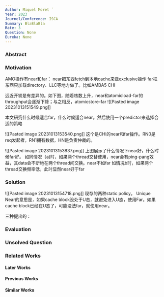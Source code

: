 ```yaml
---
Author: Miquel Moret ́
Year: 2023
Journel/Conference: ISCA
Summary: BlaBlaBla
Rate: 3
Question: None
Eureka: None
---
```

### Abstract


### Motivation
AMO操作有near和far：
near把东西fetch到本地cache来做exclusive操作
far把东西只加载directory、LLC等地方做了。比如AMBA5 CHI

远近开销是有差异的。如下图，随着核数上升，near和atomicload-far的throughput会逐渐下降；与之相反，atomicstore-far
![[Pasted image 20231013151549.png]]

本文研究什么时候适合far，什么时候适合near。然后使用一个predictor来选择合适的策略


![[Pasted image 20231013153540.png]]
这个是CHI的near和far操作。RN0是req发起者，RN1拥有数据，HN是负责仲裁的。

![[Pasted image 20231013153837.png]]
上图展示了什么情况下near好，什么时候far好。
如同情况（a)时，如果两个thread交替使用，near会有ping-pang效益，其data会不断地在两个thread间交换。near不如far
如情况b时，如果两个thread交换频率低，此时显然near好于far
### Solution
![[Pasted image 20231013154718.png]]
现存的两种static policy。
Unique Near的意思是，如果cache block没处于U态，就避免进入U态，使用Far。如果cache block已经在U态了，可能没法far，就使用near。

三种提出的：

### Evaluation


### Unsolved Question


### Related Works
#### Later Works

#### Previous Works

#### Similar Works

